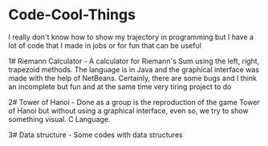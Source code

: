 # Code-Cool-Things
I really don't know how to show my trajectory in programming but I have a lot of code that I made in jobs or for fun that can be useful

1# Riemann Calculator - A calculator for Riemann's Sum using the left, right, trapezoid methods. The language is in Java and the graphical interface was made with the help of NetBeans. Certainly, there are some bugs and I think an incomplete but fun and at the same time very tiring project to do

2# Tower of Hanoi  - Done as a group is the reproduction of the game Tower of Hanoi but without using a graphical interface, even so, we try to show something visual. C Language.

3# Data structure - Some codes with data structures
